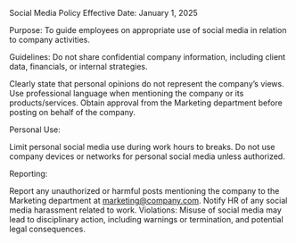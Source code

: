 Social Media Policy Effective Date: January 1, 2025

Purpose: To guide employees on appropriate use of social media in relation to company activities.

Guidelines:
Do not share confidential company information, including client data, financials, or internal strategies.

Clearly state that personal opinions do not represent the company’s views.
Use professional language when mentioning the company or its products/services.
Obtain approval from the Marketing department before posting on behalf of the company.

Personal Use:

Limit personal social media use during work hours to breaks.
Do not use company devices or networks for personal social media unless authorized.

Reporting:

Report any unauthorized or harmful posts mentioning the company to the Marketing department at marketing@company.com.
Notify HR of any social media harassment related to work.
Violations: Misuse of social media may lead to disciplinary action, including warnings or termination, and potential legal consequences.